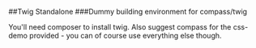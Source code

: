 ##Twig Standalone 
###Dummy building environment for compass/twig

You'll need composer to install twig.
Also suggest compass for the css-demo provided - you can of course use everything else though.


